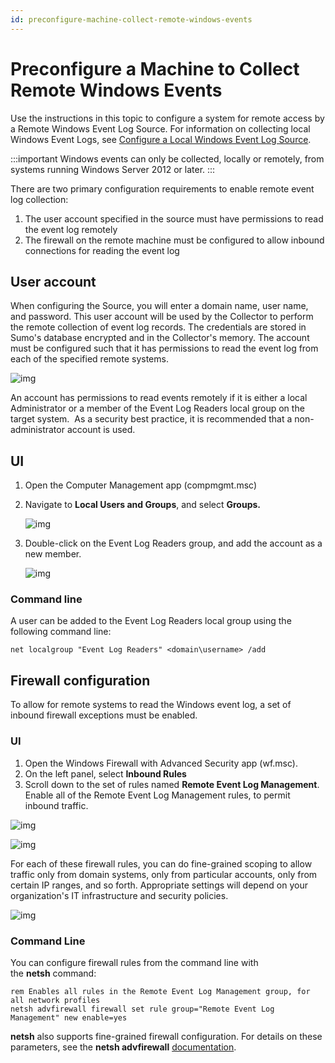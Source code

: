 ```yaml
---
id: preconfigure-machine-collect-remote-windows-events
---
```


# Preconfigure a Machine to Collect Remote Windows Events

Use the instructions in this topic to configure a system for remote access by a Remote Windows Event Log Source. For information on collecting local Windows Event Logs, see [Configure a Local Windows Event Log Source](../Local-Windows-Event-Log-Source.md "Configure a Local Windows Event Log Source").

:::important
Windows events can only be collected, locally or remotely, from systems running Windows Server 2012 or later.
:::

There are two primary configuration requirements to enable remote event log collection:

1. The user account specified in the source must have permissions to read the event log remotely
1. The firewall on the remote machine must be configured to allow inbound connections for reading the event log

## User account

When configuring the Source, you will enter a domain name, user name, and password. This user account will be used by the Collector to perform the remote collection of event log records. The credentials are stored in Sumo's database encrypted and in the Collector's memory. The account must be configured such that it has permissions to read the event log from each of the specified remote systems.

![img](/img/send-data/remotewin-sourceuser.png)

An account has permissions to read events remotely if it is either a local Administrator or a member of the Event Log Readers local group on the target system.  As a security best practice, it is recommended that a non-administrator account is used.

## UI

1. Open the Computer Management app (compmgmt.msc)
1. Navigate to **Local Users and Groups**, and select **Groups.**

    ![img](/img/send-data/remotewin-localgroups.png)

1. Double-click on the Event Log Readers group, and add the account as a new member.

    ![img](/img/send-data/remotewin-logreaders.png)

### Command line

A user can be added to the Event Log Readers local group using the following command line:

```
net localgroup "Event Log Readers" <domain\username> /add
```

## Firewall configuration 

To allow for remote systems to read the Windows event log, a set of inbound firewall exceptions must be enabled.

### UI

1. Open the Windows Firewall with Advanced Security app (wf.msc).
1. On the left panel, select **Inbound Rules**
1. Scroll down to the set of rules named **Remote Event Log Management**. Enable all of the Remote Event Log Management rules, to permit inbound traffic.

![img](/img/send-data/remotewin-firewall.png)

![img](/img/send-data/remotewin-firewallrule.png)

For each of these firewall rules, you can do fine-grained scoping to allow traffic only from domain systems, only from particular accounts, only from certain IP ranges, and so forth. Appropriate settings will depend on your organization's IT infrastructure and security policies.

![img](/img/send-data/remotewin-firewalladvanced.png)

### Command Line

You can configure firewall rules from the command line with the **netsh** command:

```
rem Enables all rules in the Remote Event Log Management group, for all network profiles
netsh advfirewall firewall set rule group="Remote Event Log Management" new enable=yes
```

**netsh** also supports fine-grained firewall configuration. For details on these parameters, see the **netsh advfirewall** [documentation](https://technet.microsoft.com/en-us/library/dd734783(v=ws.10).aspx#BKMK_3_set).
